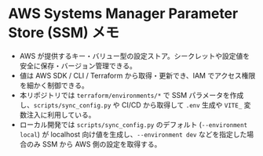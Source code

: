 # AWS Systems Manager Parameter Store (SSM) メモ

- AWS が提供するキー・バリュー型の設定ストア。シークレットや設定値を安全に保存・バージョン管理できる。
- 値は AWS SDK / CLI / Terraform から取得・更新でき、IAM でアクセス権限を細かく制御できる。
- 本リポジトリでは `terraform/environments/*` で SSM パラメータを作成し、`scripts/sync_config.py` や CI/CD から取得して `.env` 生成や `VITE_` 変数注入に利用している。
- ローカル開発では `scripts/sync_config.py` のデフォルト (`--environment local`) が localhost 向け値を生成し、`--environment dev` などを指定した場合のみ SSM から AWS 側の設定を取得する。
